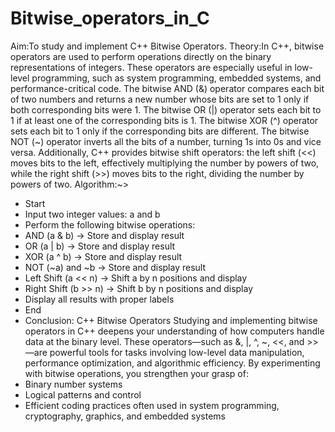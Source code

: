# Bitwise_operators_in_C
Aim:To study and implement C++ Bitwise Operators.
Theory:In C++, bitwise operators are used to perform operations directly on the binary representations of integers. These operators are especially useful in low-level programming, such as system programming, embedded systems, and performance-critical code.
The bitwise AND (&) operator compares each bit of two numbers and returns a new number whose bits are set to 1 only if both corresponding bits were 1. The bitwise OR (|) operator sets each bit to 1 if at least one of the corresponding bits is 1. The bitwise XOR (^) operator sets each bit to 1 only if the corresponding bits are different. The bitwise NOT (~) operator inverts all the bits of a number, turning 1s into 0s and vice versa.
Additionally, C++ provides bitwise shift operators: the left shift (<<) moves bits to the left, effectively multiplying the number by powers of two, while the right shift (>>) moves bits to the right, dividing the number by powers of two.
Algorithm:~>
- Start
- Input two integer values: a and b
- Perform the following bitwise operations:
- AND (a & b) → Store and display result
- OR (a | b) → Store and display result
- XOR (a ^ b) → Store and display result
- NOT (~a) and ~b → Store and display result
- Left Shift (a << n) → Shift a by n positions and display
- Right Shift (b >> n) → Shift b by n positions and display
- Display all results with proper labels
- End
- Conclusion: C++ Bitwise Operators
Studying and implementing bitwise operators in C++ deepens your understanding of how computers handle data at the binary level. These operators—such as &, |, ^, ~, <<, and >>—are powerful tools for tasks involving low-level data manipulation, performance optimization, and algorithmic efficiency.
By experimenting with bitwise operations, you strengthen your grasp of:
- Binary number systems
- Logical patterns and control
- Efficient coding practices often used in system programming, cryptography, graphics, and embedded systems
